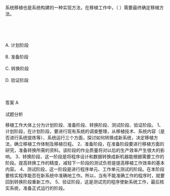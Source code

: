 <div class="detail lh2">系统移植也是系统构建的一种实现方法，在移植工作中，（  ）需要最终确定移植方法。<p><br/></p><br/><br/>A. 计划阶段<br/><br/>B. 准备阶段<br/><br/>C. 转换阶段<br/><br/>D. 验证阶段<br/><br/><br/><br/>答案 A<br/><br/>试题分析<br/><p>移植工作大体上分为计划阶段、准备阶段、转换阶段、测试阶段、验证阶段。
1、计划阶段，在计划阶段，要进行现有系统的调查整理，从移植技术、系统内容（是否进行系统提炼等）、系统运行三个方面，探讨如何转换成新系统，决定移植方法，确立移植工作体制及移植日程。
2、准备阶段，在准备阶段要进行移植方面的研究，准备转换所需的资料。该阶段的作业质量将对以后的生产效率产生很大的影响。
3、转换阶段，这一阶段是将程序设计和数据转换成新机器能根据需要工作的阶段。提高转换工作的精度，减轻下一阶段的测试负担是提高移植工作效率的基本内容。
4、测试阶段，这一阶段是进行程序单元、工作单元测试的阶段。在本阶段要核实程序能否在新系统中准确地工作。所以，当有不能准确工作的程序时，就要回到转换阶段重新工作。
5、验证阶段，这是测试完的程序使新系统工作，最后核实系统，准备正式运行的阶段。</p><p><br/></p></div>